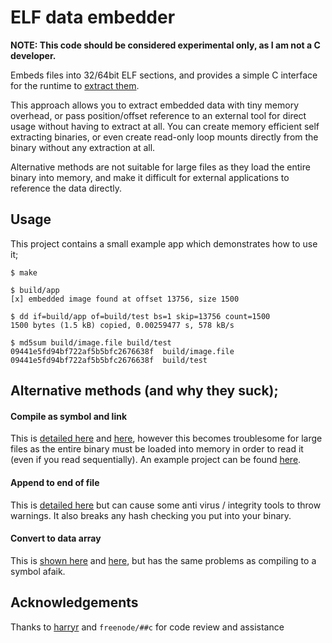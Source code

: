 # ELF data embedder

**NOTE: This code should be considered experimental only, as I am not a C developer.**

Embeds files into 32/64bit ELF sections, and provides a simple C interface for the runtime to [extract them](http://stackoverflow.com/questions/2900936/packing-a-file-into-an-elf-executable).

This approach allows you to extract embedded data with tiny memory overhead, or pass position/offset reference to an external tool for direct usage without having to extract at all. You can create memory efficient self extracting binaries, or even create read-only loop mounts directly from the binary without any extraction at all. 

Alternative methods are not suitable for large files as they load the entire binary into memory, and make it difficult for external applications to reference the data directly.


## Usage

This project contains a small example app which demonstrates how to use it;

```
$ make

$ build/app
[x] embedded image found at offset 13756, size 1500

$ dd if=build/app of=build/test bs=1 skip=13756 count=1500
1500 bytes (1.5 kB) copied, 0.00259477 s, 578 kB/s

$ md5sum build/image.file build/test
09441e5fd94bf722af5b5bfc2676638f  build/image.file
09441e5fd94bf722af5b5bfc2676638f  build/test
```

## Alternative methods (and why they suck);

#### Compile as symbol and link

This is [detailed here](http://www.linuxjournal.com/content/embedding-file-executable-aka-hello-world-version-5967) and [here](http://stackoverflow.com/questions/6785214/how-to-embed-a-file-into-an-executable-file), however this becomes troublesome for large files as the entire binary must be loaded into memory in order to read it (even if you read sequentially). An example project can be found [here](https://github.com/andresmusetti/elf-data).

#### Append to end of file

This is [detailed here](http://stackoverflow.com/questions/4864866/c-c-with-gcc-statically-add-resource-files-to-executable-library) but can cause some anti virus / integrity tools to throw warnings. It also breaks any hash checking you put into your binary.

#### Convert to data array

This is [shown here](http://www.cocoanetics.com/2010/10/embedding-binary-resources/) and [here](http://blog.theroyweb.com/embedding-a-binary-file-as-an-array-in-firmware), but has the same problems as compiling to a symbol afaik.


## Acknowledgements

Thanks to [harryr](https://github.com/harryr) and `freenode/##c` for code review and assistance
